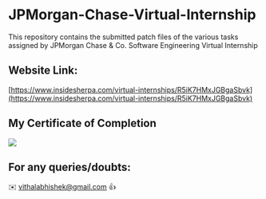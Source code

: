# JPMorgan-Chase-Virtual-Internship

This repository contains the submitted patch files of the various tasks assigned by JPMorgan Chase &amp; Co. Software Engineering Virtual Internship

## Website Link:

[https://www.insidesherpa.com/virtual-internships/R5iK7HMxJGBgaSbvk](https://www.insidesherpa.com/virtual-internships/R5iK7HMxJGBgaSbvk)

## My Certificate of Completion 

![](https://github.com/vithalabhishek/JPMorgan-Chase-Virtual-Internship/JPMorgan-Chase-Virtual-Internship-master/master/JP%20Morgan%20Chase.jpg)

## For any queries/doubts:

:envelope: vithalabhishek@gmail.com :thumbsup:
